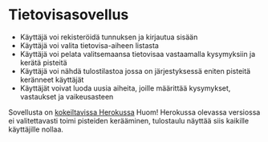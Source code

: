# Tietovisasovellus


- Käyttäjä voi rekisteröidä tunnuksen ja kirjautua sisään
- Käyttäjä voi valita tietovisa-aiheen listasta 
- Käyttäjä voi pelata valitsemaansa tietovisaa vastaamalla kysymyksiin ja kerätä pisteitä
- Käyttäjä voi nähdä tulostilastoa jossa on järjestyksessä eniten pisteitä keränneet käyttäjät
- Käyttäjät voivat luoda uusia aiheita, joille määrittää kysymykset, vastaukset ja vaikeusasteen

Sovellusta on [kokeiltavissa Herokussa](https://tsoha-tietovisa.herokuapp.com/)
Huom! Herokussa olevassa versiossa ei valitettavasti toimi pisteiden kerääminen, tulostaulu näyttää siis kaikille käyttäjille nollaa.
